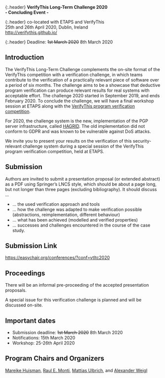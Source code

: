 
{:.header}
**VerifyThis Long-Term Challenge 2020**<br>
**- Concluding Event -**

{:.header}
co-located with ETAPS and VerifyThis <br>
25th and 26th April 2020, Dublin, Ireland<br>
<http://verifythis.github.io/><br>

{:.header}
Deadline: ~~1st March 2020~~ 8th March 2020<br>

## Introduction

The VerifyThis Long-Term Challenge complements the on-site format of the
VerifyThis competition with a verification challenge, in which teams contribute
to the verification of a practically relevant piece of software over a period of
six months. The challenge aims to be a showcase that deductive program
verification can produce relevant results for real systems with acceptable
effort. The challenge 2020 started in September 2019, and ends February 2020. To
conclude the challenge, we will have a final workshop session at ETAPS along
with the [VerifyThis program verification
competition](https://www.pm.inf.ethz.ch/research/verifythis.html).





For 2020, the challenge system is the new, implementation of the PGP server
infrastructure, called
[HAGRID](https://sequoia-pgp.org/blog/2019/06/14/20190614-hagrid/). The old
implementation did not conform to GDPR and was known to be vulnerable against
DoS attacks.

We invite  you to  present your  results on  the verification  of this
security-relevant  challenge system  during a  special session  of the
VerifyThis program verification competition, held at ETAPS.

## Submission

Authors are invited to submit a presentation proposal (or extended
abstract) as a PDF using Springer’s LNCS style, which should be about
a page long, but not longer than three pages (excluding bibliography).
It should discuss ...

* ... the used verification approach and tools
* ... how the challenge was adapted to make verification possible
  (abstractions, reimplementation, different behaviour)
* ... what has been achieved (modelled and verified properties)
* ... successes and challenges encountered in the course of the case
  study.
  
## Submission Link

<https://easychair.org/conferences/?conf=vtltc2020>

## Proceedings

There will be an informal pre-proceeding of the accepted presentation
proposals.

A special issue for this verification challenge is planned and will be
discussed on-site.

## Important dates

* Submission deadline: ~~1st March 2020~~ 8th March 2020
* Notifications: 15th March 2020
* Workshop: 25-26th April 2020

## Program Chairs and Organizers

[Mareike Huisman](https://wwwhome.ewi.utwente.nl/~marieke/#contact), [Raul E.
Monti](https://people.utwente.nl/r.e.monti), [Mattias
Ulbrich](https://formal.iti.kit.edu/~ulbrich), and [Alexander
Weigl](https://formal.iti.kit.edu/~weigl)


